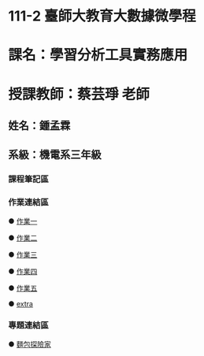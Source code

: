 # 111-2 臺師大教育大數據微學程
# 課名：學習分析工具實務應用
# 授課教師：蔡芸琤 老師
## 姓名：鍾孟霖
## 系級：機電系三年級
### 課程筆記區  

### 作業連結區  
● [作業一](https://github.com/mlchung1231/LATrepo/blob/main/week3/0308.ipynb)  

● [作業二](https://github.com/mlchung1231/LATrepo/blob/main/week5/0322(HW2).ipynb)  

● [作業三](https://github.com/mlchung1231/LATrepo/blob/main/week6/HW3.ipynb)

● [作業四](https://github.com/mlchung1231/LATrepo/tree/main/week10/homework4(NLP))   

● [作業五](https://github.com/mlchung1231/LATrepo/tree/main/week13/Homework5)   

● [extra](https://github.com/mlchung1231/LATrepo/tree/main/week14)


### 專題連結區  

● [麵包探險家](https://github.com/AndersonTsaiTW/LAT_Repo/tree/main/Mini_Hackathon)
